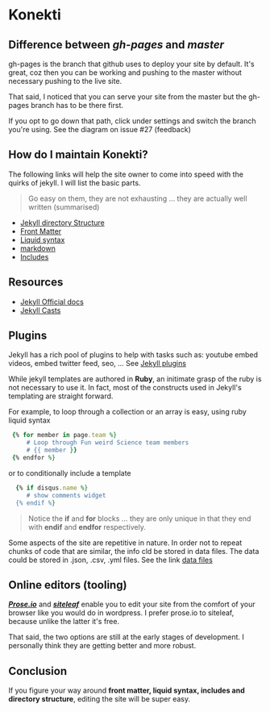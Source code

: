 # Konekti
## Difference between *gh-pages* and *master*
gh-pages is the branch that github uses to deploy your site by default. It's great, coz then you can be working and pushing to the master without necessary pushing to the live site.

That said, I noticed that you can serve your site from the master but the gh-pages branch has to be there first. 

If you opt to go down that path, click under settings and switch the branch you're using. See the diagram on issue #27 (feedback)

## How do I maintain Konekti?
The following links will help the site owner to come into speed with the quirks of jekyll. I will list the basic parts.

> Go easy on them, they are not exhausting ... they are actually well written (summarised)

* [Jekyll directory Structure](https://jekyllrb.com/docs/structure/)
* [Front Matter](https://learn.cloudcannon.com/jekyll-front-matter/) 
* [Liquid syntax](https://learn.cloudcannon.com/jekyll-liquid/)
* [markdown](https://github.com/adam-p/markdown-here/wiki/Markdown-Cheatsheet)
* [Includes](https://learn.cloudcannon.com/jekyll-includes/)

## Resources

* [Jekyll Official docs](https://jekyllrb.com/docs/)
* [Jekyll Casts](https://learn.cloudcannon.com/)

## Plugins
Jekyll has a rich pool of plugins to help with tasks such as: youtube embed videos, embed twitter feed, seo,  ... See [Jekyll plugins](https://jekyllrb.com/docs/plugins/)

While jekyll templates are authored in **Ruby**, an initimate grasp of the ruby is not necessary to use it. In fact, most of the constructs used in Jekyll's templating are straight forward.

For example, to loop through a collection or an array is easy, using ruby liquid syntax 
 
```Ruby
 {% for member in page.team %}
     # Loop through Fun weird Science team members  
     # {{ member }}
 {% endfor %}
``` 

or to conditionally include a template

```Ruby
  {% if disqus.name %}
     # show comments widget
  {% endif %}
```

> Notice the **if** and **for** blocks ... they are only unique in that they end with **endif** and **endfor** respectively.

Some aspects of the site are repetitive in nature. In order not to repeat chunks of code that are similar, the info cld be stored in data files. The data could be stored in .json, .csv, .yml files. See the link [data files](https://m.signalvnoise.com/jousting-with-jekyll-20687ceea042)

## Online editors (tooling)
_**[Prose.io](https://prose.io)**_ and _**[siteleaf](www.siteleaf.com)**_ enable you to edit your site from the comfort of your browser like you would do in wordpress. I prefer prose.io to siteleaf, because unlike the latter it's free.

That said, the two options are still at the early stages of development. I personally think they are getting better and more robust. 

## Conclusion

If you figure your way around **front matter, liquid syntax, includes and directory structure**, editing the site will be super easy.
